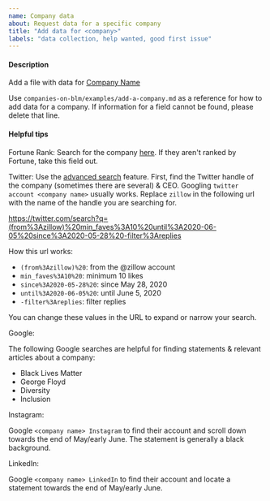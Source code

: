 ```yaml
---
name: Company data
about: Request data for a specific company
title: "Add data for <company>"
labels: "data collection, help wanted, good first issue"
---
```


#### Description

Add a file with data for [Company Name](https://fortune.com/company/company-name-here/fortune500/)

Use `companies-on-blm/examples/add-a-company.md` as a reference for how to add data for a company. If information for a field cannot be found, please delete that line.

#### Helpful tips

Fortune Rank: Search for the company [here](https://fortune.com/fortune500/2020/search/). If they aren't ranked by Fortune, take this field out.

Twitter: Use the [advanced search](https://www.twitter.com/search-advanced) feature.
First, find the Twitter handle of the company (sometimes there are several) & CEO. Googling `twitter account <company name>` usually works.
Replace `zillow` in the following url with the name of the handle you are searching for.

https://twitter.com/search?q=(from%3Azillow)%20min_faves%3A10%20until%3A2020-06-05%20since%3A2020-05-28%20-filter%3Areplies

How this url works:

- `(from%3Azillow)%20`: from the @zillow account
- `min_faves%3A10%20`: minimum 10 likes
- `since%3A2020-05-28%20`: since May 28, 2020
- `until%3A2020-06-05%20`: until June 5, 2020
- `-filter%3Areplies`: filter replies

You can change these values in the URL to expand or narrow your search.

Google:

The following Google searches are helpful for finding statements & relevant articles about a company:

- <company name> Black Lives Matter
- <company name> George Floyd
- <company name> Diversity
- <company name> Inclusion

Instagram:

Google `<company name> Instagram` to find their account and scroll down towards the end of May/early June. The statement is generally a black background.

LinkedIn:

Google `<company name> LinkedIn` to find their account and locate a statement towards the end of May/early June.
